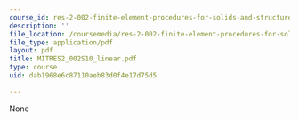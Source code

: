 ```yaml
---
course_id: res-2-002-finite-element-procedures-for-solids-and-structures-spring-2010
description: ''
file_location: /coursemedia/res-2-002-finite-element-procedures-for-solids-and-structures-spring-2010/dab1968e6c87110aeb83d0f4e17d75d5_MITRES2_002S10_linear.pdf
file_type: application/pdf
layout: pdf
title: MITRES2_002S10_linear.pdf
type: course
uid: dab1968e6c87110aeb83d0f4e17d75d5

---
```

None